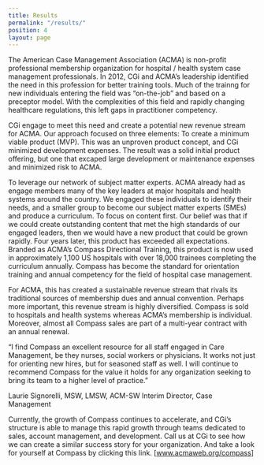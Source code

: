 ```yaml
---
title: Results
permalink: "/results/"
position: 4
layout: page
---
```


The American Case Management Association (ACMA) is non-profit professional membership organization for hospital / health system case management professionals. In 2012, CGi and ACMA’s leadership identified the need in this profession for better training tools. Much of the trainng for new individuals entering the field was “on-the-job” and based on a preceptor model. With the complexities of this field and rapidly changing healthcare regulations, this left gaps in practitioner competency.

CGi engage to meet this need and create a potential new revenue stream for ACMA. Our approach focused on three elements:
To create a minimum viable product (MVP). This was an unproven product concept, and CGi minimized development expenses. The result was a solid initial product offering, but one that excaped large development or maintenance expenses and minimized risk to ACMA. 

To leverage our network of subject matter experts. ACMA already had as engage members many of the key leaders at major hospitals and health systems around the country. We engaged these individuals to identify their needs, and a smaller group to become our subject matter experts (SMEs) and produce a curriculum.
To focus on content first. Our belief was that if we could create outstanding content that met the high standards of our engaged leaders, then we would have a new product that could be grown rapidly.
Four years later, this product has exceeded all expectations. Branded as ACMA’s Compass Directional Training, this product is now used in approximately 1,100 US hospitals with over 18,000 trainees completing the curriculum annually. Compass has become the standard for orientation training and annual competency for the field of hospital case management. 

For ACMA, this has created a sustainable revenue stream that rivals its traditional sources of membership dues and annual convention. 
Perhaps more important, this revenue stream is highly diversified. Compass is sold to hospitals and health systems whereas ACMA’s membership is individual. Moreover, almost all Compass sales are part of a multi-year contract with an annual renewal.

“I find Compass an excellent resource for all staff engaged in Care Management, be they nurses, social workers or physicians. It works not just for orienting new hires, but for seasoned staff as well. I will continue to recommend Compass for the value it holds for any organization seeking to bring its team to a higher level of practice.”

Laurie Signorelli, MSW, LMSW, ACM-SW
Interim Director, Case Management

Currently, the growth of Compass continues to accelerate, and CGi’s structure is able to manage this rapid growth through teams dedicated to sales, account management, and development. 
Call us at CGi to see how we can create a similar success story for your organization. And take a look for yourself at Compass by clicking this link. [www.acmaweb.org/compass]
